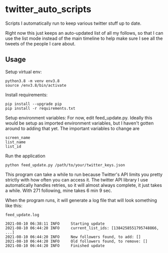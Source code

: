 # twitter_auto_scripts
Scripts I automatically run to keep various twitter stuff up to date.

Right now this just keeps an auto-updated list of all my follows, so that I can use the list mode instead of the main timeline to help make sure I see all the tweets of the people I care about.

## Usage

Setup virtual env:
```
python3.8 -m venv env3.8
source /env3.8/bin/activate
```

Install requirements:
```
pip install --upgrade pip
pip install -r requirements.txt
```

Setup environment variables:
For now, edit feed_update.py. Ideally this would be setup as imported environment variables, but I haven't gotten around to adding that yet. The important variables to change are
```
screen_name
list_name
list_id
```

Run the application
```
python feed_update.py /path/to/your/twitter_keys.json
```

This program can take a while to run because Twitter's API limits you pretty strictly with how often you can access it. The twitter API library I use automatically handles retries, so it will almost always complete, it just takes a while. With 271 following, mine takes 6 min 9 sec.

When the program runs, it will generate a log file that will look something like this:

`feed_update.log`
```
2021-08-10 06:38:11 INFO     Starting update
2021-08-10 06:44:20 INFO     current_list_ids: [1384258551795748866, ...]
2021-08-10 06:44:20 INFO     New followers found, to add: []
2021-08-10 06:44:20 INFO     Old followers found, to remove: []
2021-08-10 06:44:20 INFO     Finished update
```